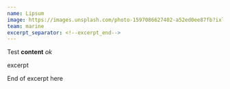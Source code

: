 ```yaml
---
name: Lipsum
image: https://images.unsplash.com/photo-1597086627402-a52ed0ee87fb?ixlib=rb-1.2.1&ixid=eyJhcHBfaWQiOjEyMDd9&auto=format&fit=crop&w=800&q=60
team: marine
excerpt_separator: <!--excerpt_end-->
---
```


Test **content** *ok*

excerpt

<!--excerpt_end-->

End of excerpt here
